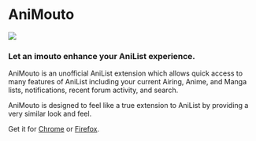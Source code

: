 # AniMouto

<a href="https://www.animouto.moe/"><img alight="right" src="https://www.animouto.moe/static/logo_128px_bg.png"></a>

### Let an imouto enhance your AniList experience.

AniMouto is an unofficial AniList extension which allows quick access to many features of AniList including your current Airing, Anime, and Manga lists, notifications, recent forum activity, and search.

AniMouto is designed to feel like a true extension to AniList by providing a very similar look and feel.

Get it for [Chrome](https://chrome.google.com/webstore/detail/animouto/ilhjhegbgdghfkdgeahkpikkjgaaoklh) or [Firefox](https://www.animouto.moe/extension/firefox/animouto-1.0.13-fx.xpi).
